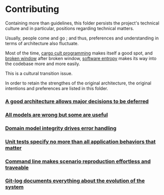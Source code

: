 # Contributing

Containing more than guidelines, this folder persists the project's technical culture and in particular, positions regarding technical matters.

Usually, people come and go ; and thus, preferences and understanding in terms of architecture also fluctuate.

Most of the time, [cargo cult programming](../glossary/cargo_cult_programming/README.md) makes itself a good spot, and [broken window](../glossary/broken_window/README.md) after broken window, [software entropy](https://en.wikipedia.org/wiki/Software_entropy) makes its way into the codebase more and more easily.

This is a cultural transition issue.

In order to retain the strengthes of the original architecture, the original intentions and preferences are listed in this folder.

### [A good architecture allows major decisions to be deferred](001_a_good_architecture_allows_major_decisions_to_be_deferred.md)
### [All models are wrong but some are useful](002_all_models_are_wrong_but_some_are_useful.md)
### [Domain model integrity drives error handling](003_domain_model_integrity_drives_error_handling.md)
### [Unit tests specify no more than all application behaviors that matter](004_unit_tests_specify_no_more_than_all_application_behaviors_that_matter.md)
### [Command line makes scenario reproduction effortless and traveable](005_command_line_makes_scenario_reproduction_effortless_and_traceable.md)
### [Git-log documents everything about the evolution of the system](006_git_log_documents_everything_about_the_evolution_of_the_system.md)
